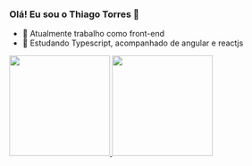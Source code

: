 ### Olá! Eu sou o Thiago Torres 👋

- 🔭 Atualmente trabalho como front-end
- 🌱 Estudando Typescript, acompanhado de angular e reactjs


<div>
  <a href="https://github.com/mevzin">
  <img height="180em" src="https://github-readme-stats.vercel.app/api?username=mevzin&show_icons=true&theme=radical&include_all_commits=true&count_private=true"/>
  <img height="180em" src="https://github-readme-stats.vercel.app/api/top-langs/?username=mevzin&layout=compact&langs_count=7&theme=radical"/>
</div>


